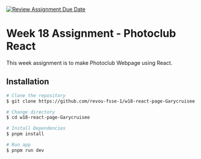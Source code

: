 [![Review Assignment Due Date](https://classroom.github.com/assets/deadline-readme-button-24ddc0f5d75046c5622901739e7c5dd533143b0c8e959d652212380cedb1ea36.svg)](https://classroom.github.com/a/so4zIuuG)
# Week 18 Assignment - Photoclub React

This week assignment is to make Photoclub Webpage using React.

## Installation

```bash
# Clone the repository
$ git clone https://github.com/revou-fsse-1/w18-react-page-Garycruisee.git

# Change directory
$ cd w18-react-page-Garycruisee

# Install Dependencies
$ pnpm install

# Run app
$ pnpm run dev
```
